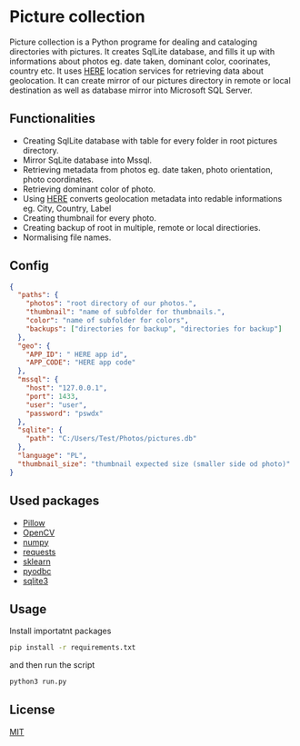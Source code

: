 # Picture collection

Picture collection is a Python programe for dealing and cataloging directories with pictures.
It creates SqlLite database, and fills it up with informations about photos eg. date taken, dominant color, coorinates, country etc. It uses [HERE](https://www.here.com/platform/location-based-services) location services for retrieving data about geolocation. It can create mirror of our pictures directory in remote or local destination as well as database mirror into Microsoft SQL Server.

## Functionalities

- Creating SqlLite database with table for every folder in root pictures directory.
- Mirror SqLite database into Mssql.
- Retrieving metadata from photos eg. date taken, photo orientation, photo coordinates.
- Retrieving dominant color of photo.
- Using [HERE](https://www.here.com/platform/location-based-services) converts geolocation metadata into redable informations eg. City, Country, Label
- Creating thumbnail for every photo.
- Creating backup of root in multiple, remote or local directiories.
- Normalising file names. 

## Config

```json
{
  "paths": {
    "photos": "root directory of our photos.",
    "thumbnail": "name of subfolder for thumbnails.",
    "color": "name of subfolder for colors",
    "backups": ["directories for backup", "directories for backup"]
  },
  "geo": {
    "APP_ID": " HERE app id",
    "APP_CODE": "HERE app code"
  },
  "mssql": {
    "host": "127.0.0.1",
    "port": 1433,
    "user": "user",
    "password": "pswdx"
  },
  "sqlite": {
    "path": "C:/Users/Test/Photos/pictures.db"
  },
  "language": "PL",
  "thumbnail_size": "thumbnail expected size (smaller side od photo)"
}
```

## Used packages

- [Pillow](https://pypi.org/project/Pillow/)
- [OpenCV](https://pypi.org/project/opencv-python/)
- [numpy](https://pypi.org/project/numpy/)
- [requests](https://pypi.org/project/requests/)
- [sklearn](https://pypi.org/project/sklearn/)
- [pyodbc](https://pypi.org/project/pyodbc/)
- [sqlite3](https://docs.python.org/3/library/sqlite3.html)

## Usage

Install importatnt packages

```bash
pip install -r requirements.txt
```

and then run the script

```python
python3 run.py
```

## License

[MIT](https://choosealicense.com/licenses/mit/)

